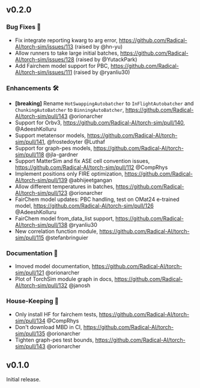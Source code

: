 ## v0.2.0

### Bug Fixes 🐛
* Fix integrate reporting kwarg to arg error, https://github.com/Radical-AI/torch-sim/issues/113 (raised by @hn-yu)
* Allow runners to take large initial batches, https://github.com/Radical-AI/torch-sim/issues/128 (raised by @YutackPark)
* Add Fairchem model support for PBC, https://github.com/Radical-AI/torch-sim/issues/111 (raised by @ryanliu30)

### Enhancements 🛠
* **[breaking]** Rename `HotSwappingAutobatcher` to `InFlightAutobatcher` and `ChunkingAutoBatcher` to `BinningAutoBatcher`, https://github.com/Radical-AI/torch-sim/pull/143 @orionarcher
* Support for Orbv3, https://github.com/Radical-AI/torch-sim/pull/140, @AdeeshKolluru
* Support metatensor models, https://github.com/Radical-AI/torch-sim/pull/141, @frostedoyter @Luthaf
* Support for graph-pes models, https://github.com/Radical-AI/torch-sim/pull/118 @jla-gardner
* Support MatterSim and fix ASE cell convention issues, https://github.com/Radical-AI/torch-sim/pull/112 @CompRhys
* Implement positions only FIRE optimization, https://github.com/Radical-AI/torch-sim/pull/139 @abhijeetgangan
* Allow different temperatures in batches, https://github.com/Radical-AI/torch-sim/pull/123 @orionarcher
* FairChem model updates: PBC handling, test on OMat24 e-trained model, https://github.com/Radical-AI/torch-sim/pull/126 @AdeeshKolluru
* FairChem model from_data_list support, https://github.com/Radical-AI/torch-sim/pull/138 @ryanliu30
* New correlation function module, https://github.com/Radical-AI/torch-sim/pull/115 @stefanbringuier

### Documentation 📖
* Imoved model documentation, https://github.com/Radical-AI/torch-sim/pull/121 @orionarcher
* Plot of TorchSim module graph in docs, https://github.com/Radical-AI/torch-sim/pull/132 @janosh

### House-Keeping 🧹
* Only install HF for fairchem tests, https://github.com/Radical-AI/torch-sim/pull/134 @CompRhys
* Don't download MBD in CI, https://github.com/Radical-AI/torch-sim/pull/135 @orionarcher
* Tighten graph-pes test bounds, https://github.com/Radical-AI/torch-sim/pull/143 @orionarcher

## v0.1.0

Initial release.
